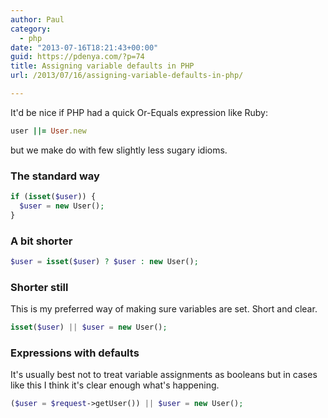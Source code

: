 ```yaml
---
author: Paul
category:
  - php
date: "2013-07-16T18:21:43+00:00"
guid: https://pdenya.com/?p=74
title: Assigning variable defaults in PHP
url: /2013/07/16/assigning-variable-defaults-in-php/

---
```

It'd be nice if PHP had a quick Or-Equals expression like Ruby:

```ruby
user ||= User.new

```

but we make do with few slightly less sugary idioms.

### The standard way

```php
if (isset($user)) {
  $user = new User();
}

```

### A bit shorter

```php
$user = isset($user) ? $user : new User();

```

### Shorter still

This is my preferred way of making sure variables are set. Short and clear.

```php
isset($user) || $user = new User();

```

### Expressions with defaults

It's usually best not to treat variable assignments as booleans but in cases like this I think it's clear enough what's happening.

```php
($user = $request->getUser()) || $user = new User();

```
